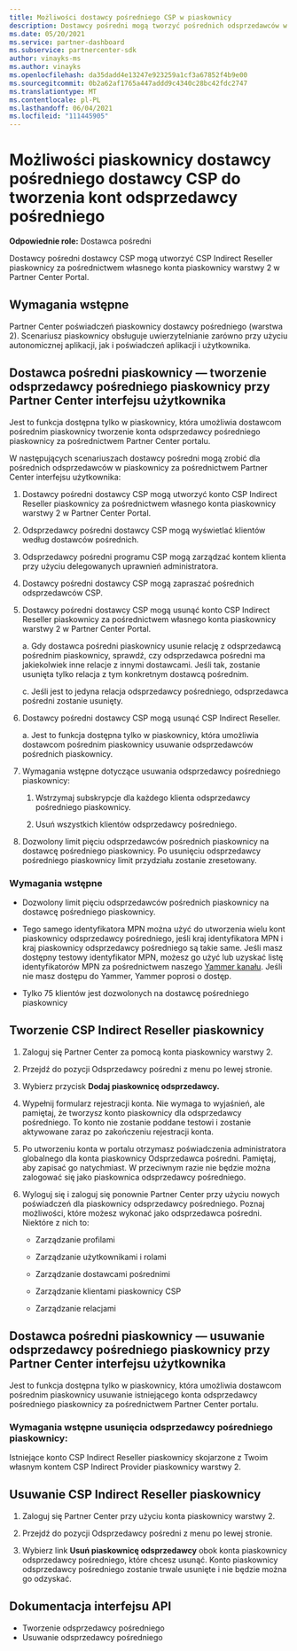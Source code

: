 ```yaml
---
title: Możliwości dostawcy pośredniego CSP w piaskownicy
description: Dostawcy pośredni mogą tworzyć pośrednich odsprzedawców w piaskownicy do celów testowych.
ms.date: 05/20/2021
ms.service: partner-dashboard
ms.subservice: partnercenter-sdk
author: vinayks-ms
ms.author: vinayks
ms.openlocfilehash: da35dadd4e13247e923259a1cf3a67852f4b9e00
ms.sourcegitcommit: 0b2a62af1765a447addd9c4340c28bc42fdc2747
ms.translationtype: MT
ms.contentlocale: pl-PL
ms.lasthandoff: 06/04/2021
ms.locfileid: "111445905"
---
```

# <a name="csp-indirect-provider-sandbox-capabilities-for-creating-indirect-reseller-accounts"></a>Możliwości piaskownicy dostawcy pośredniego dostawcy CSP do tworzenia kont odsprzedawcy pośredniego 

**Odpowiednie role:** Dostawca pośredni

Dostawcy pośredni dostawcy CSP mogą utworzyć CSP Indirect Reseller piaskownicy za pośrednictwem własnego konta piaskownicy warstwy 2 w Partner Center Portal.


## <a name="prerequisites"></a>Wymagania wstępne 

Partner Center poświadczeń piaskownicy dostawcy pośredniego (warstwa 2). Scenariusz piaskownicy obsługuje uwierzytelnianie zarówno przy użyciu autonomicznej aplikacji, jak i poświadczeń aplikacji i użytkownika. 
 

## <a name="sandbox-indirect-provider--create-sandbox-indirect-reseller-using-the-partner-center-user-interface"></a>Dostawca pośredni piaskownicy — tworzenie odsprzedawcy pośredniego piaskownicy przy Partner Center interfejsu użytkownika 

 Jest to funkcja dostępna tylko w piaskownicy, która umożliwia dostawcom pośrednim piaskownicy tworzenie konta odsprzedawcy pośredniego piaskownicy za pośrednictwem Partner Center portalu.

W następujących scenariuszach dostawcy pośredni mogą zrobić dla pośrednich odsprzedawców w piaskownicy za pośrednictwem Partner Center interfejsu użytkownika: 

1. Dostawcy pośredni dostawcy CSP mogą utworzyć konto CSP Indirect Reseller piaskownicy za pośrednictwem własnego konta piaskownicy warstwy 2 w Partner Center Portal.
2. Odsprzedawcy pośredni dostawcy CSP mogą wyświetlać klientów według dostawców pośrednich. 

1. Odsprzedawcy pośredni programu CSP mogą zarządzać kontem klienta przy użyciu delegowanych uprawnień administratora.

1. Dostawcy pośredni dostawcy CSP mogą zapraszać pośrednich odsprzedawców CSP.
 
1. Dostawcy pośredni dostawcy CSP mogą usunąć konto CSP Indirect Reseller piaskownicy za pośrednictwem własnego konta piaskownicy warstwy 2 w Partner Center Portal.

    a.  Gdy dostawca pośredni piaskownicy usunie relację z odsprzedawcą pośrednim piaskownicy, sprawdź, czy odsprzedawca pośredni ma jakiekolwiek inne relacje z innymi dostawcami. Jeśli tak, zostanie usunięta tylko relacja z tym konkretnym dostawcą pośrednim.

    c. Jeśli jest to jedyna relacja odsprzedawcy pośredniego, odsprzedawca pośredni zostanie usunięty.

1. Dostawcy pośredni dostawcy CSP mogą usunąć CSP Indirect Reseller.

    a. Jest to funkcja dostępna tylko w piaskownicy, która umożliwia dostawcom pośrednim piaskownicy usuwanie odsprzedawców pośrednich piaskownicy.
     
1. Wymagania wstępne dotyczące usuwania odsprzedawcy pośredniego piaskownicy:

    1. Wstrzymaj subskrypcje dla każdego klienta odsprzedawcy pośredniego piaskownicy.

    1. Usuń wszystkich klientów odsprzedawcy pośredniego.

1. Dozwolony limit pięciu odsprzedawców pośrednich piaskownicy na dostawcę pośredniego piaskownicy. Po usunięciu odsprzedawcy pośredniego piaskownicy limit przydziału zostanie zresetowany.

### <a name="pre-requisites"></a>Wymagania wstępne

- Dozwolony limit pięciu odsprzedawców pośrednich piaskownicy na dostawcę pośredniego piaskownicy. 

- Tego samego identyfikatora MPN można użyć do utworzenia wielu kont piaskownicy odsprzedawcy pośredniego, jeśli kraj identyfikatora MPN i kraj piaskownicy odsprzedawcy pośredniego są takie same. Jeśli masz dostępny testowy identyfikator MPN, możesz go użyć lub uzyskać listę identyfikatorów MPN za pośrednictwem naszego [Yammer kanału]( https://www.yammer.com/cloudpartnercommunity/#/files/929991598080 ). Jeśli nie masz dostępu do Yammer, Yammer poprosi o dostęp.
 
- Tylko 75 klientów jest dozwolonych na dostawcę pośredniego piaskownicy

## <a name="create-csp-indirect-reseller-sandbox-account"></a>Tworzenie CSP Indirect Reseller piaskownicy

1. Zaloguj się Partner Center za pomocą konta piaskownicy warstwy 2. 

2. Przejdź do pozycji Odsprzedawcy pośredni z menu po lewej stronie. 

3. Wybierz przycisk **Dodaj piaskownicę odsprzedawcy.** 

4. Wypełnij formularz rejestracji konta. Nie wymaga to wyjaśnień, ale pamiętaj, że tworzysz konto piaskownicy dla odsprzedawcy pośredniego. To konto nie zostanie poddane testowi i zostanie aktywowane zaraz po zakończeniu rejestracji konta.  

5. Po utworzeniu konta w portalu otrzymasz poświadczenia administratora globalnego dla konta piaskownicy Odsprzedawca pośredni. Pamiętaj, aby zapisać go natychmiast. W przeciwnym razie nie będzie można zalogować się jako piaskownica odsprzedawcy pośredniego. 

6. Wyloguj się i zaloguj się ponownie Partner Center przy użyciu nowych poświadczeń dla piaskownicy odsprzedawcy pośredniego. Poznaj możliwości, które możesz wykonać jako odsprzedawca pośredni. Niektóre z nich to:  

    - Zarządzanie profilami  

    - Zarządzanie użytkownikami i rolami 

    - Zarządzanie dostawcami pośrednimi 

    - Zarządzanie klientami piaskownicy CSP 

    - Zarządzanie relacjami
    
     
## <a name="sandbox-indirect-provider--delete-sandbox-indirect-reseller-using-the-partner-center-user-interface"></a>Dostawca pośredni piaskownicy — usuwanie odsprzedawcy pośredniego piaskownicy przy Partner Center interfejsu użytkownika

 Jest to funkcja dostępna tylko w piaskownicy, która umożliwia dostawcom pośrednim piaskownicy usuwanie istniejącego konta odsprzedawcy pośredniego piaskownicy za pośrednictwem Partner Center portalu. 

### <a name="pre-requisites-to-delete-sandbox-indirect-reseller"></a>Wymagania wstępne usunięcia odsprzedawcy pośredniego piaskownicy:

Istniejące konto CSP Indirect Reseller piaskownicy skojarzone z Twoim własnym kontem CSP Indirect Provider piaskownicy warstwy 2.  
 

## <a name="delete-csp-indirect-reseller-sandbox-account"></a>Usuwanie CSP Indirect Reseller piaskownicy

1. Zaloguj się Partner Center przy użyciu konta piaskownicy warstwy 2. 

2. Przejdź do pozycji Odsprzedawcy pośredni z menu po lewej stronie. 

3. Wybierz link **Usuń piaskownicę odsprzedawcy** obok konta piaskownicy odsprzedawcy pośredniego, które chcesz usunąć. Konto piaskownicy odsprzedawcy pośredniego zostanie trwale usunięte i nie będzie można go odzyskać. 

## <a name="api-references"></a>Dokumentacja interfejsu API

- Tworzenie odsprzedawcy pośredniego 
- Usuwanie odsprzedawcy pośredniego 

 

 